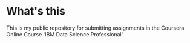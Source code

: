 # What's this
This is my public repository for submitting assignments in the Coursera Online Course 'IBM Data Science Professional'.
